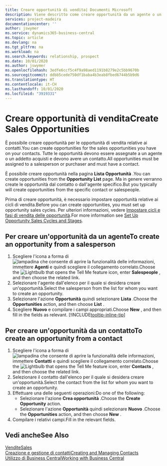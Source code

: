 ```yaml
---
title: Creare opportunità di vendita| Documenti Microsoft
description: Viene descritto come creare opportunità da un agente o un contatto in Business Central.
services: project-madeira
documentationcenter: ''
author: jswymer
ms.service: dynamics365-business-central
ms.topic: article
ms.devlang: na
ms.tgt_pltfrm: na
ms.workload: na
ms.search.keywords: relationship, prospect
ms.date: 10/01/2020
ms.author: jswymer
ms.openlocfilehash: 3edfe6ccf5c4f9a98aed1191b8279e2c5bb9670b
ms.sourcegitcommit: ddbb5cede750df1baba4b3eab8fbed6744b5b9d6
ms.translationtype: HT
ms.contentlocale: it-CH
ms.lasthandoff: 10/01/2020
ms.locfileid: "3919331"
---
```

# <a name="create-sales-opportunities"></a><span data-ttu-id="816e2-103">Creare opportunità di vendita</span><span class="sxs-lookup"><span data-stu-id="816e2-103">Create Sales Opportunities</span></span>
<span data-ttu-id="816e2-104">È possibile creare opportunità per le opportunità di vendita relative ai contatti.</span><span class="sxs-lookup"><span data-stu-id="816e2-104">You can create opportunities for the sales opportunities you have on your contacts.</span></span> <span data-ttu-id="816e2-105">Tutte le opportunità devono essere assegnate a un agente o un addetto acquisti e devono avere un contatto.</span><span class="sxs-lookup"><span data-stu-id="816e2-105">All opportunities must be assigned to a salesperson or purchaser and must have a contact.</span></span>

<span data-ttu-id="816e2-106">È possibile creare opportunità nella pagina **Lista Opportunità** .</span><span class="sxs-lookup"><span data-stu-id="816e2-106">You can create opportunities from the **Opportunity List** page.</span></span> <span data-ttu-id="816e2-107">Ma in genere verranno create le opportunità dal contatto o dall'agente specifico.</span><span class="sxs-lookup"><span data-stu-id="816e2-107">But you typically will create opportunities from the specific contact or salespeople.</span></span>

<span data-ttu-id="816e2-108">Prima di creare opportunità, è necessario impostare opportunità relative ai cicli di vendita.</span><span class="sxs-lookup"><span data-stu-id="816e2-108">Before you can create opportunities, you must set up opportunity sales cycles.</span></span> <span data-ttu-id="816e2-109">Per ulteriori informazioni, vedere [Impostare cicli e fasi di vendita delle opportunità](marketing-how-setup-opportunity-sales-cycles-stages.md).</span><span class="sxs-lookup"><span data-stu-id="816e2-109">For more information see [Set Up Opportunity Sales Cycles and Stages](marketing-how-setup-opportunity-sales-cycles-stages.md).</span></span>

## <a name="to-create-an-opportunity-from-a-salesperson"></a><span data-ttu-id="816e2-110">Per creare un'opportunità da un agente</span><span class="sxs-lookup"><span data-stu-id="816e2-110">To create an opportunity from a salesperson</span></span>
1. <span data-ttu-id="816e2-111">Scegliere l'icona a forma di ![lampadina che consente di aprire la funzionalità delle informazioni](media/ui-search/search_small.png "Informazioni sull'operazione che si desidera eseguire"), immettere **Agenti** e quindi scegliere il collegamento correlato.</span><span class="sxs-lookup"><span data-stu-id="816e2-111">Choose the ![Lightbulb that opens the Tell Me feature](media/ui-search/search_small.png "Tell me what you want to do") icon, enter **Salespeople** , and then choose the related link.</span></span>
2. <span data-ttu-id="816e2-112">Selezionare l'agente dall'elenco per il quale si desidera creare un'opportunità.</span><span class="sxs-lookup"><span data-stu-id="816e2-112">Select the salesperson from the list for whom you want to create an opportunity.</span></span>
3. <span data-ttu-id="816e2-113">Selezionare l'azione **Opportunità** quindi selezionare **Lista** .</span><span class="sxs-lookup"><span data-stu-id="816e2-113">Choose the **Opportunities** action, and then choose **List** .</span></span>
4. <span data-ttu-id="816e2-114">Scegliere **Nuovo** e compilare i campi appropriati.</span><span class="sxs-lookup"><span data-stu-id="816e2-114">Choose **New** , and then fill in the fields as relevant.</span></span> [!INCLUDE[tooltip-inline-tip](includes/tooltip-inline-tip_md.md)]  



## <a name="to-create-an-opportunity-from-a-contact"></a><span data-ttu-id="816e2-115">Per creare un'opportunità da un contatto</span><span class="sxs-lookup"><span data-stu-id="816e2-115">To create an opportunity from a contact</span></span>
1. <span data-ttu-id="816e2-116">Scegliere l'icona a forma di ![lampadina che consente di aprire la funzionalità delle informazioni](media/ui-search/search_small.png "Informazioni sull'operazione che si desidera eseguire"), immettere **Contatti** e quindi scegliere il collegamento correlato.</span><span class="sxs-lookup"><span data-stu-id="816e2-116">Choose the ![Lightbulb that opens the Tell Me feature](media/ui-search/search_small.png "Tell me what you want to do") icon, enter **Contacts** , and then choose the related link.</span></span>
2. <span data-ttu-id="816e2-117">Selezionare il contatto dall'elenco per il quale si desidera creare un'opportunità.</span><span class="sxs-lookup"><span data-stu-id="816e2-117">Select the contact from the list for whom you want to create an opportunity.</span></span>
3. <span data-ttu-id="816e2-118">Effettuare una delle seguenti operazioni:</span><span class="sxs-lookup"><span data-stu-id="816e2-118">Do one of the following:</span></span>
   * <span data-ttu-id="816e2-119">Selezionare l'azione **Crea opportunità** .</span><span class="sxs-lookup"><span data-stu-id="816e2-119">Choose the **Create Opportunity** action.</span></span>
   * <span data-ttu-id="816e2-120">Selezionare l'azione **Opportunità** quindi selezionare **Nuovo** .</span><span class="sxs-lookup"><span data-stu-id="816e2-120">Choose the  **Opportunities** action, and then choose **New** .</span></span>
4. <span data-ttu-id="816e2-121">Compilare i relativi campi.</span><span class="sxs-lookup"><span data-stu-id="816e2-121">Fill in the relevant fields.</span></span>

## <a name="see-also"></a><span data-ttu-id="816e2-122">Vedi anche</span><span class="sxs-lookup"><span data-stu-id="816e2-122">See Also</span></span>
[<span data-ttu-id="816e2-123">Vendite</span><span class="sxs-lookup"><span data-stu-id="816e2-123">Sales</span></span>](sales-manage-sales.md)  
[<span data-ttu-id="816e2-124">Creazione e gestione di contatti</span><span class="sxs-lookup"><span data-stu-id="816e2-124">Creating and Managing Contacts</span></span>](marketing-contacts.md)  
[<span data-ttu-id="816e2-125">Utilizzo di Business Central</span><span class="sxs-lookup"><span data-stu-id="816e2-125">Working with Business Central</span></span>](ui-work-product.md)
